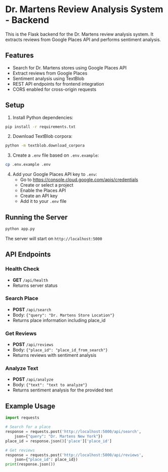 # Dr. Martens Review Analysis System - Backend

This is the Flask backend for the Dr. Martens review analysis system. It extracts reviews from Google Places API and performs sentiment analysis.

## Features

- Search for Dr. Martens stores using Google Places API
- Extract reviews from Google Places
- Sentiment analysis using TextBlob
- REST API endpoints for frontend integration
- CORS enabled for cross-origin requests

## Setup

1. Install Python dependencies:
```bash
pip install -r requirements.txt
```

2. Download TextBlob corpora:
```bash
python -m textblob.download_corpora
```

3. Create a `.env` file based on `.env.example`:
```bash
cp .env.example .env
```

4. Add your Google Places API key to `.env`:
   - Go to https://console.cloud.google.com/apis/credentials
   - Create or select a project
   - Enable the Places API
   - Create an API key
   - Add it to your `.env` file

## Running the Server

```bash
python app.py
```

The server will start on `http://localhost:5000`

## API Endpoints

### Health Check
- **GET** `/api/health`
- Returns server status

### Search Place
- **POST** `/api/search`
- Body: `{"query": "Dr. Martens Store Location"}`
- Returns place information including place_id

### Get Reviews
- **POST** `/api/reviews`
- Body: `{"place_id": "place_id_from_search"}`
- Returns reviews with sentiment analysis

### Analyze Text
- **POST** `/api/analyze`
- Body: `{"text": "text to analyze"}`
- Returns sentiment analysis for the provided text

## Example Usage

```python
import requests

# Search for a place
response = requests.post('http://localhost:5000/api/search', 
    json={"query": "Dr. Martens New York"})
place_id = response.json()['place']['place_id']

# Get reviews
response = requests.post('http://localhost:5000/api/reviews',
    json={"place_id": place_id})
print(response.json())
```
